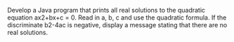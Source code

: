 Develop a Java program that prints all real solutions to the quadratic equation ax2+bx+c 
= 0. Read in a, b, c and use the quadratic formula. If the discriminate b2-4ac is negative, 
display a message stating that there are no real solutions. 
